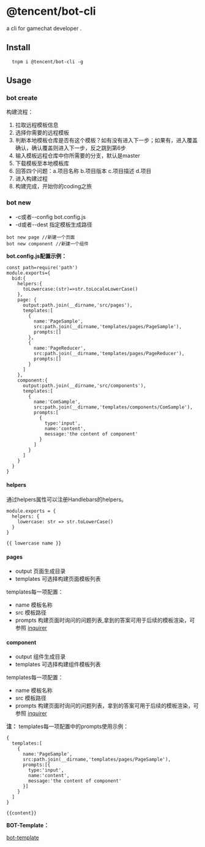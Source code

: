 # @tencent/bot-cli
a cli for gamechat developer .

## Install
```
  tnpm i @tencent/bot-cli -g
```
## Usage
### bot create
构建流程：
1. 拉取远程模板信息
2. 选择你需要的远程模板
3. 判断本地模板仓库是否有这个模板？如有没有进入下一步；如果有，进入覆盖确认，确认覆盖则进入下一步，反之跳到第6步
4. 输入模板远程仓库中你所需要的分支，默认是master
5. 下载模板至本地模板库
6. 回答四个问题：a.项目名称 b.项目版本 c.项目描述 d.项目
7. 进入构建过程
8. 构建完成，开始你的coding之旅
### bot new
- -c或者--config bot.config.js
- -d或者--dest 指定模板生成路径
```
bot new page //新建一个页面
bot new component //新建一个组件
```
**bot.config.js配置示例：**
```
const path=require('path')
module.exports={
  bid:{
    helpers:{
      toLowercase:(str)=>str.toLocaleLowerCase()
    },
    page: {
      output:path.join(__dirname,'src/pages'),
      templates:[
        {
          name:'PageSample',
          src:path.join(__dirname,'templates/pages/PageSample'),
          prompts:[]
        },
        {
          name:'PageReducer',
          src:path.join(__dirname,'templates/pages/PageReducer'),
          prompts:[]
        }
      ]
    },
    component:{
      output:path.join(__dirname,'src/components'),
      templates:[
        {
          name:'ComSample',
          src:path.join(__dirname,'templates/components/ComSample'),
          prompts:[
            {
              type:'input',
              name:'content',
              message:'the content of component'
            }
          ]
        }
      ]
    }
  }
}

```
#### helpers
通过helpers属性可以注册Handlebars的helpers。
```
module.exports = {
  helpers: {
    lowercase: str => str.toLowerCase()
  }
}
```
```
{{ lowercase name }}
```
#### pages
- output 页面生成目录
- templates 可选择构建页面模板列表

templates每一项配置：
- name 模板名称
- src 模板路径
- prompts 构建页面时询问的问题列表,拿到的答案可用于后续的模板渲染，可参照 [inquirer](https://github.com/SBoudrias/Inquirer.js)


#### component
- output 组件生成目录
- templates 可选择构建组件模板列表

templates每一项配置：
- name 模板名称
- src 模板路径
- prompts 构建页面时询问的问题列表，拿到的答案可用于后续的模板渲染，可参照 [inquirer](https://github.com/SBoudrias/Inquirer.js)


**注：**
templates每一项配置中的prompts使用示例：
```
{
  templates:[
    {
      name:'PageSample',
      src:path.join(__dirname,'templates/pages/PageSample'),
      prompts:[{
        type:'input',
        name:'content',
        message:'the content of component'
      }]
    }
  ]
}
```
```
{{content}}
```
**BOT-Template：**

[bot-template](https://github.com/git-yx/uibot-template)